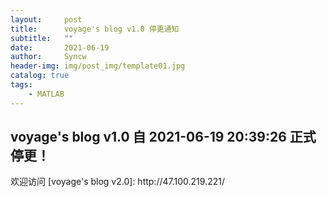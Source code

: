 ```yaml
---
layout:     post
title:      voyage's blog v1.0 停更通知
subtitle:   ""
date:       2021-06-19
author:     Syncw
header-img: img/post_img/template01.jpg
catalog: true
tags:
    - MATLAB
---
```


<!--本文图片路径：img/post_img/lingrog/matlab -->

## voyage's blog v1.0 自 2021-06-19 20:39:26 正式停更！

<p> 欢迎访问 [voyage's blog v2.0]: http://47.100.219.221/ </p>


